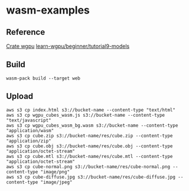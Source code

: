 # wasm-examples

## Reference
[Crate wgpu](https://docs.rs/wgpu/latest/wgpu/)
[learn-wgpu/beginner/tutorial9-models](https://sotrh.github.io/learn-wgpu/beginner/tutorial9-models/)

## Build
```
wasm-pack build --target web
```

## Upload
```
aws s3 cp index.html s3://bucket-name --content-type "text/html"
aws s3 cp wgpu_cubes_wasm.js s3://bucket-name --content-type "text/javascript"
aws s3 cp wgpu_cubes_wasm_bg.wasm s3://bucket-name --content-type "application/wasm"
aws s3 cp cube.zip s3://bucket-name/res/cube.zip --content-type "application/zip"
aws s3 cp cube.obj s3://bucket-name/res/cube.obj --content-type "application/octet-stream"
aws s3 cp cube.mtl s3://bucket-name/res/cube.mtl --content-type "application/octet-stream"
aws s3 cp cube-normal.png s3://bucket-name/res/cube-normal.png --content-type "image/png"
aws s3 cp cube-diffuse.jpg s3://bucket-name/res/cube-diffuse.jpg --content-type "image/jpeg"
```
